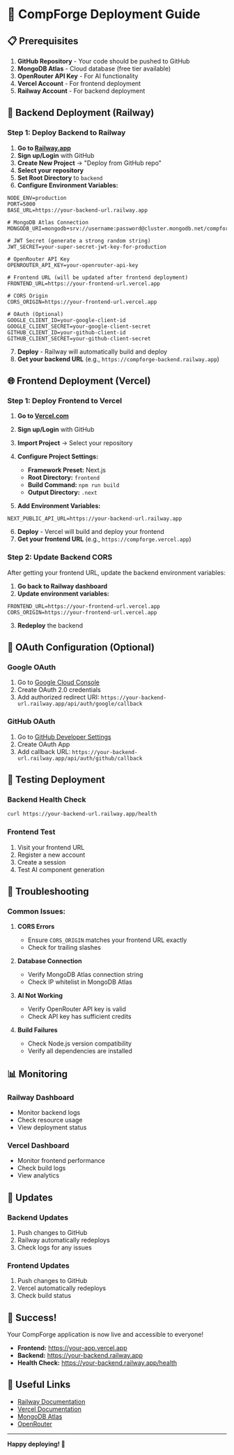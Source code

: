 # 🚀 CompForge Deployment Guide

## 📋 Prerequisites

1. **GitHub Repository** - Your code should be pushed to GitHub
2. **MongoDB Atlas** - Cloud database (free tier available)
3. **OpenRouter API Key** - For AI functionality
4. **Vercel Account** - For frontend deployment
5. **Railway Account** - For backend deployment

## 🔧 Backend Deployment (Railway)

### Step 1: Deploy Backend to Railway

1. **Go to [Railway.app](https://railway.app)**
2. **Sign up/Login** with GitHub
3. **Create New Project** → "Deploy from GitHub repo"
4. **Select your repository**
5. **Set Root Directory** to `backend`
6. **Configure Environment Variables:**

```env
NODE_ENV=production
PORT=5000
BASE_URL=https://your-backend-url.railway.app

# MongoDB Atlas Connection
MONGODB_URI=mongodb+srv://username:password@cluster.mongodb.net/compforge

# JWT Secret (generate a strong random string)
JWT_SECRET=your-super-secret-jwt-key-for-production

# OpenRouter API Key
OPENROUTER_API_KEY=your-openrouter-api-key

# Frontend URL (will be updated after frontend deployment)
FRONTEND_URL=https://your-frontend-url.vercel.app

# CORS Origin
CORS_ORIGIN=https://your-frontend-url.vercel.app

# OAuth (Optional)
GOOGLE_CLIENT_ID=your-google-client-id
GOOGLE_CLIENT_SECRET=your-google-client-secret
GITHUB_CLIENT_ID=your-github-client-id
GITHUB_CLIENT_SECRET=your-github-client-secret
```

7. **Deploy** - Railway will automatically build and deploy
8. **Get your backend URL** (e.g., `https://compforge-backend.railway.app`)

## 🌐 Frontend Deployment (Vercel)

### Step 1: Deploy Frontend to Vercel

1. **Go to [Vercel.com](https://vercel.com)**
2. **Sign up/Login** with GitHub
3. **Import Project** → Select your repository
4. **Configure Project Settings:**
   - **Framework Preset:** Next.js
   - **Root Directory:** `frontend`
   - **Build Command:** `npm run build`
   - **Output Directory:** `.next`

5. **Add Environment Variables:**
```env
NEXT_PUBLIC_API_URL=https://your-backend-url.railway.app
```

6. **Deploy** - Vercel will build and deploy your frontend
7. **Get your frontend URL** (e.g., `https://compforge.vercel.app`)

### Step 2: Update Backend CORS

After getting your frontend URL, update the backend environment variables:

1. **Go back to Railway dashboard**
2. **Update environment variables:**
```env
FRONTEND_URL=https://your-frontend-url.vercel.app
CORS_ORIGIN=https://your-frontend-url.vercel.app
```
3. **Redeploy** the backend

## 🔐 OAuth Configuration (Optional)

### Google OAuth
1. Go to [Google Cloud Console](https://console.cloud.google.com/)
2. Create OAuth 2.0 credentials
3. Add authorized redirect URI: `https://your-backend-url.railway.app/api/auth/google/callback`

### GitHub OAuth
1. Go to [GitHub Developer Settings](https://github.com/settings/developers)
2. Create OAuth App
3. Add callback URL: `https://your-backend-url.railway.app/api/auth/github/callback`

## 🧪 Testing Deployment

### Backend Health Check
```bash
curl https://your-backend-url.railway.app/health
```

### Frontend Test
1. Visit your frontend URL
2. Register a new account
3. Create a session
4. Test AI component generation

## 🔧 Troubleshooting

### Common Issues:

1. **CORS Errors**
   - Ensure `CORS_ORIGIN` matches your frontend URL exactly
   - Check for trailing slashes

2. **Database Connection**
   - Verify MongoDB Atlas connection string
   - Check IP whitelist in MongoDB Atlas

3. **AI Not Working**
   - Verify OpenRouter API key is valid
   - Check API key has sufficient credits

4. **Build Failures**
   - Check Node.js version compatibility
   - Verify all dependencies are installed

## 📊 Monitoring

### Railway Dashboard
- Monitor backend logs
- Check resource usage
- View deployment status

### Vercel Dashboard
- Monitor frontend performance
- Check build logs
- View analytics

## 🔄 Updates

### Backend Updates
1. Push changes to GitHub
2. Railway automatically redeploys
3. Check logs for any issues

### Frontend Updates
1. Push changes to GitHub
2. Vercel automatically redeploys
3. Check build status

## 🎉 Success!

Your CompForge application is now live and accessible to everyone!

- **Frontend:** https://your-app.vercel.app
- **Backend:** https://your-backend.railway.app
- **Health Check:** https://your-backend.railway.app/health

## 🔗 Useful Links

- [Railway Documentation](https://docs.railway.app/)
- [Vercel Documentation](https://vercel.com/docs)
- [MongoDB Atlas](https://www.mongodb.com/atlas)
- [OpenRouter](https://openrouter.ai)

---

**Happy deploying! 🚀** 